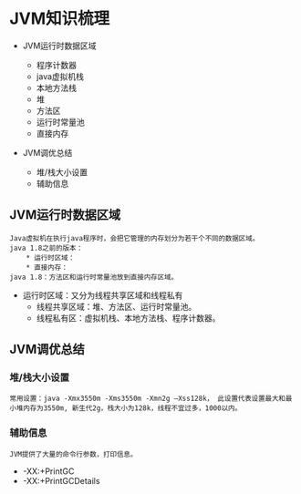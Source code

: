
# JVM知识梳理 #

- JVM运行时数据区域
	* 程序计数器
	* java虚拟机栈
	* 本地方法栈
	* 堆
	* 方法区
	* 运行时常量池
	* 直接内存

- JVM调优总结
	* 堆/栈大小设置
	* 辅助信息
	
## JVM运行时数据区域  ##

	Java虚拟机在执行java程序时，会把它管理的内存划分为若干个不同的数据区域。
	java 1.8之前的版本：
		* 运行时区域：
		* 直接内存：
	java 1.8：方法区和运行时常量池放到直接内存区域。
- 运行时区域：又分为线程共享区域和线程私有
	* 线程共享区域：堆、方法区、运行时常量池。
	* 线程私有区：虚拟机栈、本地方法栈、程序计数器。

## JVM调优总结  ##

### 堆/栈大小设置  ###
	常用设置：java -Xmx3550m -Xms3550m -Xmn2g –Xss128k， 此设置代表设置最大和最小堆内存为3550m, 新生代2g，栈大小为128k，线程不宜过多，1000以内。
### 辅助信息  ###	

	JVM提供了大量的命令行参数，打印信息。
	
- -XX:+PrintGC 
- -XX:+PrintGCDetails

	
	
	
	
	
	
	